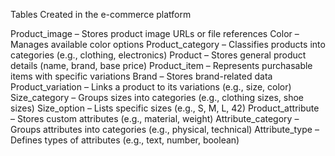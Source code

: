 Tables Created in the e-commerce platform 

Product_image – Stores product image URLs or file references
Color – Manages available color options
Product_category – Classifies products into categories (e.g., clothing, electronics)
Product – Stores general product details (name, brand, base price)
Product_item – Represents purchasable items with specific variations
Brand – Stores brand-related data
Product_variation – Links a product to its variations (e.g., size, color)
Size_category – Groups sizes into categories (e.g., clothing sizes, shoe sizes)
Size_option – Lists specific sizes (e.g., S, M, L, 42)
Product_attribute – Stores custom attributes (e.g., material, weight)
Attribute_category – Groups attributes into categories (e.g., physical, technical)
Attribute_type – Defines types of attributes (e.g., text, number, boolean)
